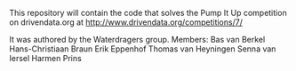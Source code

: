 This repository will contain the code that solves the Pump It Up competition on drivendata.org at http://www.drivendata.org/competitions/7/

It was authored by the Waterdragers group. Members:
Bas van Berkel
Hans-Christiaan Braun
Erik Eppenhof
Thomas van Heyningen 
Senna van Iersel
Harmen Prins
